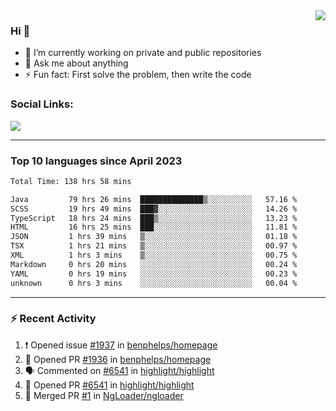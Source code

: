 <!--
<a href="https://wuffy.eu">
  <img align="right" src="https://github.com/ngloader/ngloader/blob/devcard/devcard.png" height="410" width="300" alt="NgLoader's Dev Card"/>
</a>
-->

<a href="https://wuffy.eu">
  <img align="right" src="https://github-readme-stats.vercel.app/api?username=ngloader&count_private=true&include_all_commits=true&show_icons=true&theme=dracula" />
</a>

### Hi 👋
- 🔭 I’m currently working on private and public repositories
- 💬 Ask me about anything
- ⚡ Fun fact: First solve the problem, then write the code

### Social Links:
<a href="https://discord.gg/jUtRU5Q">
  <img src="https://dcbadge.vercel.app/api/shield/128286216708685824?style=flat&theme=clean&compact=true" />
</a>

<!--
---

<div>
  <img src="https://github-readme-stats.vercel.app/api/wakatime?username=NgLoader&api_domain=wakapi.wuffy.dev&bg_color=282a36&title_color=ff6e96&icon_color=2F855A&text_color=ffffff&custom_title=Week%20Stats&layout=compact" />
</div>

---

<div>
  <img height="170" align="left" src="https://github-readme-stats.vercel.app/api?username=ngloader&count_private=true&include_all_commits=true&show_icons=true&theme=dracula" />
  <img src="https://github-readme-stats.vercel.app/api/top-langs/?username=ngloader&layout=compact&theme=dracula" />
</div>

---

<a href="https://github.com/ryo-ma/github-profile-trophy">
  <img width=800 src="https://github-profile-trophy.vercel.app/?username=ngloader&column=8&theme=dracula&no-frame=true"/>
</a>
-->

---

### Top 10 languages since April 2023

<!--START_SECTION:waka-->

```txt
Total Time: 138 hrs 58 mins

Java         79 hrs 26 mins  ██████████████▒░░░░░░░░░░   57.16 %
SCSS         19 hrs 49 mins  ███▓░░░░░░░░░░░░░░░░░░░░░   14.26 %
TypeScript   18 hrs 24 mins  ███▒░░░░░░░░░░░░░░░░░░░░░   13.23 %
HTML         16 hrs 25 mins  ███░░░░░░░░░░░░░░░░░░░░░░   11.81 %
JSON         1 hrs 39 mins   ▒░░░░░░░░░░░░░░░░░░░░░░░░   01.18 %
TSX          1 hrs 21 mins   ▒░░░░░░░░░░░░░░░░░░░░░░░░   00.97 %
XML          1 hrs 3 mins    ▒░░░░░░░░░░░░░░░░░░░░░░░░   00.75 %
Markdown     0 hrs 20 mins   ░░░░░░░░░░░░░░░░░░░░░░░░░   00.24 %
YAML         0 hrs 19 mins   ░░░░░░░░░░░░░░░░░░░░░░░░░   00.23 %
unknown      0 hrs 3 mins    ░░░░░░░░░░░░░░░░░░░░░░░░░   00.04 %
```

<!--END_SECTION:waka-->

---

### :zap: Recent Activity
<!--START_SECTION:activity-->
1. ❗ Opened issue [#1937](https://github.com/benphelps/homepage/issues/1937) in [benphelps/homepage](https://github.com/benphelps/homepage)
2. 💪 Opened PR [#1936](https://github.com/benphelps/homepage/pull/1936) in [benphelps/homepage](https://github.com/benphelps/homepage)
3. 🗣 Commented on [#6541](https://github.com/highlight/highlight/pull/6541#issuecomment-1709201164) in [highlight/highlight](https://github.com/highlight/highlight)
4. 💪 Opened PR [#6541](https://github.com/highlight/highlight/pull/6541) in [highlight/highlight](https://github.com/highlight/highlight)
5. 🎉 Merged PR [#1](https://github.com/NgLoader/ngloader/pull/1) in [NgLoader/ngloader](https://github.com/NgLoader/ngloader)
<!--END_SECTION:activity-->

